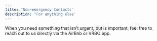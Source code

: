 ```yaml
---
title: 'Non-emergency Contacts'
description: 'For anything else'
---
```


When you need something that isn't urgent, but is important, feel free to reach out to us directly via the AirBnb or VRBO app.
